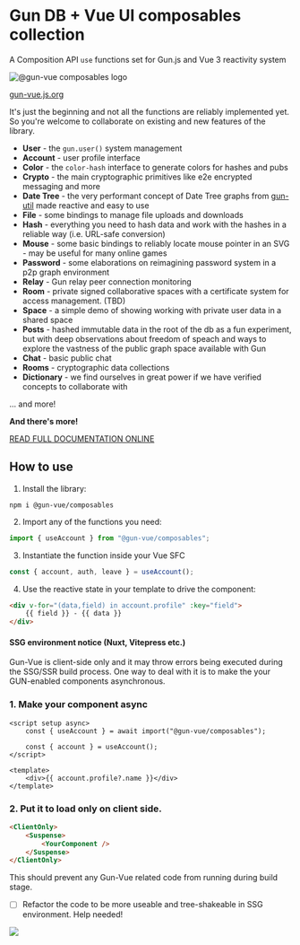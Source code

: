 # Gun DB + Vue UI composables collection

A Composition API `use` functions set for Gun.js and Vue 3 reactivity system

![@gun-vue composables logo](https://gun-vue.js.org/media/svg/composables.svg)

[gun-vue.js.org](https://gun-vue.js.org)

It's just the beginning and not all the functions are reliably implemented yet. So you're welcome to collaborate on existing and new features of the library.

- **User** - the `gun.user()` system management
- **Account** - user profile interface
- **Color** - the `color-hash` interface to generate colors for hashes and pubs
- **Crypto** - the main cryptographic primitives like e2e encrypted messaging and more
- **Date Tree** - the very performant concept of Date Tree graphs from [gun-util](https://github.com/diatche/gun-util#DateTree) made reactive and easy to use
- **File** - some bindings to manage file uploads and downloads
- **Hash** - everything you need to hash data and work with the hashes in a reliable way (i.e. URL-safe conversion)
- **Mouse** - some basic bindings to reliably locate mouse pointer in an SVG - may be useful for many online games
- **Password** - some elaborations on reimagining password system in a p2p graph environment
- **Relay** - Gun relay peer connection monitoring
- **Room** - private signed collaborative spaces with a certificate system for access management. (TBD)
- **Space** - a simple demo of showing working with private user data in a shared space
- **Posts** - hashed immutable data in the root of the db as a fun experiment, but with deep observations about freedom of speach and ways to explore the vastness of the public graph space available with Gun
- **Chat** - basic public chat
- **Rooms** - cryptographic data collections
- **Dictionary** - we find ourselves in great power if we have verified concepts to collaborate with

... and more!

**And there's more!**

[READ FULL DOCUMENTATION ONLINE](https://gun-vue.js.org/docs)

## How to use

1. Install the library:

```shell
npm i @gun-vue/composables
```

2. Import any of the functions you need:

```js
import { useAccount } from "@gun-vue/composables";
```

3. Instantiate the function inside your Vue SFC

```js
const { account, auth, leave } = useAccount();
```

4. Use the reactive state in your template to drive the component:

```html
<div v-for="(data,field) in account.profile" :key="field">
	{{ field }} - {{ data }}
</div>
```

#### SSG environment notice (Nuxt, Vitepress etc.)

Gun-Vue is client-side only and it may throw errors being executed during the SSG/SSR build process. One way to deal with it is to make the your GUN-enabled components asynchronous.

### 1. Make your component async

```vue
<script setup async>
	const { useAccount } = await import("@gun-vue/composables");

	const { account } = useAccount();
</script>

<template>
	<div>{{ account.profile?.name }}</div>
</template>
```

### 2. Put it to load only on client side.

```html
<ClientOnly>
	<Suspense>
		<YourComponent />
	</Suspense>
</ClientOnly>
```

This should prevent any Gun-Vue related code from running during build stage.

- [ ] Refactor the code to be more useable and tree-shakeable in SSG environment. Help needed!

![](https://gun-vue.js.org/composables/arkit.svg)
